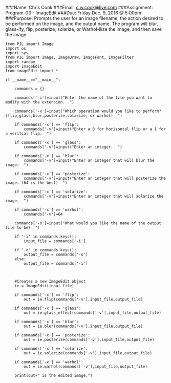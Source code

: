 ###Name: Chris Cook
###Email: c.w.cook@live.com
###Assignment: Program-03 - ImageEdit
###Due: Friday Dec. 9, 2016 @ 5:00pm
###Purpose: Prompts the user for an image filename, the action desired to be performed on the image, and the output name. 
The program will blur, glass-ify, flip, posterize, solarize, or Warhol-ilize the image, and then save the image


    from PIL import Image
    import os
    import sys
    from PIL import Image, ImageDraw, ImageFont, ImageFilter
    import random
    import imageEdit
    from imageEdit import *
    
    if __name__=="__main__":
    
        commands = {}
    	
        commands['-i']=input("Enter the name of the file you want to modify with the extension.  ")
    	
        commands['-x']=input("Which operation would you like to perform? (flip,glass,blur,posterize,solarize, or warhol)  ")
    	
        if commands['-x'] == 'flip':
            commands['-v']=input("Enter a 0 for horizontal flip or a 1 for a veritcal flip.  ")
    	
        if commands['-x'] == 'glass':
            commands['-v']=input("Enter an integer.  ")        
    	
        if commands['-x'] == 'blur':
            commands['-v']=input("Enter an integer that will blur the image.  ")      
    
        if commands['-x'] == 'posterize':
            commands['-v']=input("Enter an integer that will posterize the image. (64 is the best)  ") 
    
        if commands['-x'] == 'solarize':
            commands['-v']=input("Enter an integer that will solarize the image.  ")  	
    
        if commands['-x'] == 'warhol':
            commands['-v']=64 		
        
        commands['-o']=input("What would you like the name of the output file to be?  ")
    	
        if '-i' in commands.keys():
            input_file = commands['-i']
    		
        if '-o' in commands.keys():
            output_file = commands['-o']
        else:
            output_file = commands['-i']
    		
    
    		
    	#Creates a new ImageEdit object
        ie = ImageEdit(input_file)	
    	
        if commands['-x'] == 'flip':
            out = ie.flip(commands['-v'],input_file,output_file) 
    	
        if commands['-x'] == 'glass':
            out = ie.glass_effect(commands['-v'],input_file,output_file)
    	
        if commands['-x'] == 'blur':
            out = ie.blur(commands['-v'],input_file,output_file) 
    		
        if commands['-x'] == 'posterize':
            out = ie.posterize(commands['-v'],input_file,output_file) 
    
        if commands['-x'] == 'solarize':
            out = ie.solarize(commands['-v'],input_file,output_file) 
    
        if commands['-x'] == 'warhol':
            out = ie.warhol(commands['-v'],input_file,output_file) 
    		
        print(out+" is the edited image.")
